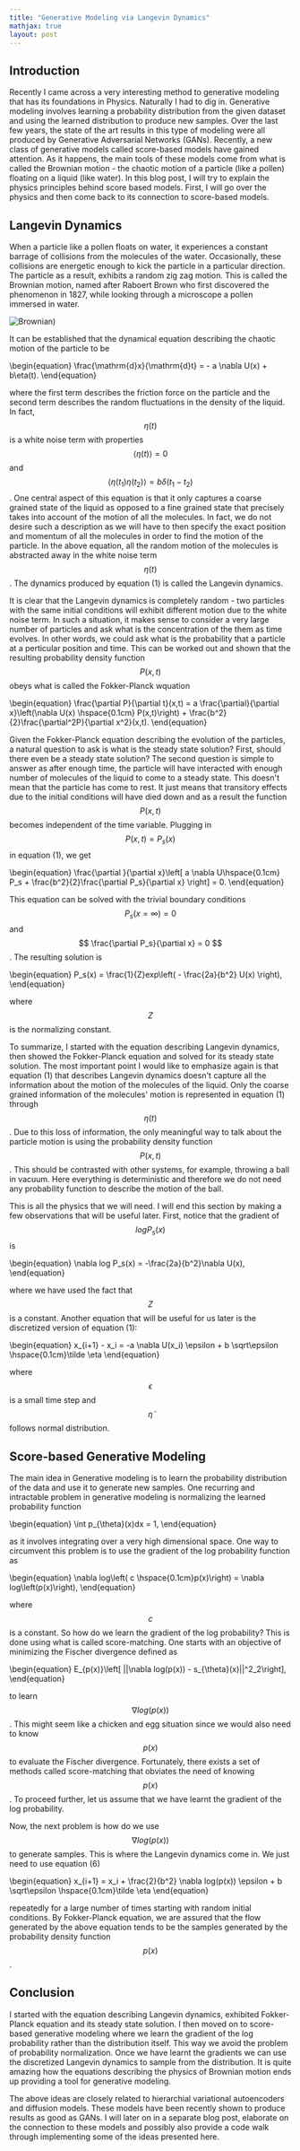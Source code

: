 ```yaml
---
title: "Generative Modeling via Langevin Dynamics"
mathjax: true
layout: post
---
```


## Introduction

Recently I came across a very interesting method to generative modeling that has its foundations in Physics. Naturally I had to dig in. Generative modeling involves learning a probability distribution from the given dataset and using the learned distribution to produce new samples. Over the last few years, the state of the art results in this type of modeling were all produced by Generative Adversarial Networks (GANs). Recently, a new class of generative models called score-based models have gained attention. As it happens, the main tools of these models come from what is called the Brownian motion - the chaotic motion of a particle (like a pollen) floating on a liquid (like water). In this blog post, I will try to explain the physics principles behind score based models. First, I will go over the physics and then come back to its connection to score-based models.

## Langevin Dynamics

When a particle like a pollen floats on water, it experiences a constant barrage of collisions from the molecules of the water. Occasionally, these collisions are energetic enough to kick the particle in a particular direction. The particle as a result, exhibits a random zig zag motion. This is called the Brownian motion, named after Raboert Brown who first discovered the phenomenon in 1827, while looking through a microscope a pollen immersed in water.

![Brownian](/assets/Brownian.jpg))

It can be established that the dynamical equation describing the chaotic motion of the particle to be

\begin{equation}
   \frac{\mathrm{d}x}{\mathrm{d}t} = - a \nabla U(x) + b\eta(t).
\end{equation}

where the first term describes the friction force on the particle and the second term describes the random fluctuations in the density of the liquid. In fact, $$\eta(t)$$ is a white noise term with properties $$\langle \eta (t) \rangle = 0$$ and $$\langle \eta (t_1) \eta (t_2) \rangle = b \delta(t_1-t_2)$$. One central aspect of this equation is that it only captures a coarse grained state of the liquid as opposed to a fine grained state that precisely takes into account of the motion of all the molecules. In fact, we do not desire such a description as we will have to then specify the exact position and momentum of all the molecules in order to find the motion of the particle. In the above equation, all the random motion of the molecules is abstracted away in the white noise term $$\eta(t)$$. The dynamics produced by equation (1) is called the Langevin dynamics.

It is clear that the Langevin dynamics is completely random - two particles with the same initial conditions will exhibit different motion due to the white noise term. In such a situation, it makes sense to consider a very large number of particles and ask what is the concentration of the them as time evolves. In other words, we could ask what is the probability that a particle at a perticular position and time. This can be worked out and shown that the resulting probability density function $$P(x,t)$$ obeys what is called the Fokker-Planck wquation

\begin{equation}
   \frac{\partial P}{\partial t}(x,t) =  a \frac{\partial}{\partial x}\left(\nabla U(x) \hspace{0.1cm} P(x,t)\right) + \frac{b^2}{2}\frac{\partial^2P}{\partial x^2}(x,t).
\end{equation}

Given the Fokker-Planck equation describing the evolution of the particles, a natural question to ask is what is the steady state solution? First, should there even be a steady state solution? The second question is simple to answer as after enough time, the particle will have interacted with enough number of molecules of the liquid to come to a steady state. This doesn't mean that the particle has come to rest. It just means that transitory effects due to the initial conditions will have died down and as a result the function $$P(x,t)$$ becomes independent of the time variable. Plugging in $$P(x,t) = P_s(x)$$ in equation (1), we get

\begin{equation}
   \frac{\partial }{\partial x}\left[ a \nabla U\hspace{0.1cm} P_s + \frac{b^2}{2}\frac{\partial P_s}{\partial x} \right] =  0.
\end{equation}

This equation can be solved with the trivial boundary conditions $$P_s(x=\infty) = 0$$ and $$ \frac{\partial P_s}{\partial x} = 0 $$. The resulting solution is

\begin{equation}
   P_s(x) = \frac{1}{Z}exp\left( - \frac{2a}{b^2} U(x) \right),
\end{equation}

where $$ Z $$ is the normalizing constant. 

To summarize, I started with the equation describing Langevin dynamics, then showed the Fokker-Planck equation and solved for its steady state solution. The most important point I would like to emphasize again is that equation (1) that describes Langevin dynamics doesn't capture all the information about the motion of the molecules of the liquid. Only the coarse grained information of the molecules' motion is represented in equation (1) through $$\eta(t)$$. Due to this loss of information, the only meaningful way to talk about the particle motion is using the probability density function $$P(x,t)$$. This should be contrasted with other systems, for example, throwing a ball in vacuum. Here everything is deterministic and therefore we do not need any probability function to describe the motion of the ball.

This is all the physics that we will need. I will end this section by making a few observations that will be useful later. First, notice that the gradient of $$log P_s(x)$$ is

\begin{equation}
   \nabla log P_s(x) = -\frac{2a}{b^2}\nabla U(x),
\end{equation}

where we have used the fact that $$Z$$ is a constant. Another equation that will be useful for us later is the discretized version of equation (1):

\begin{equation}
   x_{i+1} - x_i = -a \nabla U(x_i) \epsilon + b \sqrt\epsilon \hspace{0.1cm}\tilde \eta
\end{equation}

where $$\epsilon$$ is a small time step and $$\tilde\eta$$ follows normal distribution.

## Score-based Generative Modeling

The main idea in Generative modeling is to learn the probability distribution of the data and use it to generate new samples. One recurring and intractable problem in generative modeling is normalizing the learned probability function

\begin{equation}
   \int p_{\theta}(x)dx = 1,
\end{equation}

as it involves integrating over a very high dimensional space. One way to circumvent this problem is to use the gradient of the log probability function as

\begin{equation}
   \nabla log\left( c \hspace{0.1cm}p(x)\right) = \nabla log\left(p(x)\right),
\end{equation}

where $$c$$ is a constant. So how do we learn the gradient of the log probability? This is done using what is called score-matching. One starts with an objective of minimizing the Fischer divergence defined as

\begin{equation}
  E_{p(x)}\left[ ||\nabla log(p(x)) - s_{\theta}(x)||^2_2\right],
\end{equation}

to learn $$\nabla log(p(x))$$. This might seem like a chicken and egg situation since we would also need to know $$p(x)$$ to evaluate the Fischer divergence. Fortunately, there exists a set of methods called score-matching that obviates the need of knowing $$p(x)$$. To proceed further, let us assume that we have learnt the gradient of the log probability. 

Now, the next problem is how do we use $$\nabla log(p(x))$$ to generate samples. This is where the Langevin dynamics come in. We just need to use equation (6) 

\begin{equation}
   x_{i+1} = x_i + \frac{2}{b^2} \nabla log(p(x)) \epsilon + b \sqrt\epsilon \hspace{0.1cm}\tilde \eta
\end{equation}

repeatedly for a large number of times starting with random initial conditions. By Fokker-Planck equation, we are assured that the flow generated by the above equation tends to be the samples generated by the probability density function $$p(x)$$.

## Conclusion

I started with the equation describing Langevin dynamics, exhibited Fokker-Planck equation and its steady state solution. I then moved on to score-based generative modeling where we learn the gradient of the log probability rather than the distribution itself. This way we avoid the problem of probability normalization. Once we have learnt the gradients we can use the discretized Langevin dynamics to sample from the distribution. It is quite amazing how the equations describing the physics of Brownian motion ends up providing a tool for generative modeling.

The above ideas are closely related to hierarchial variational autoencoders and diffusion models. These models have been recently shown to produce results as good as GANs. I will later on in a separate blog post, elaborate on the connection to these models and possibly also provide a code walk through implementing some of the ideas presented here.
